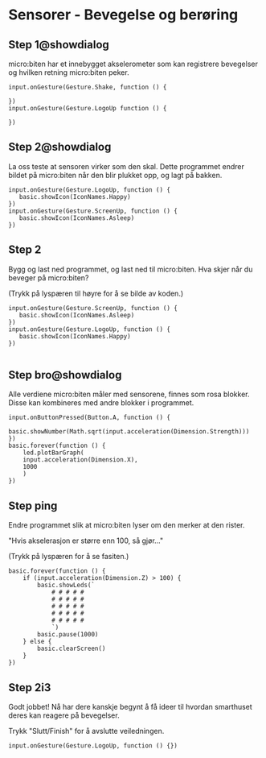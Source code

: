 # Sensorer - Bevegelse og berøring

## Step 1@showdialog
micro:biten har et innebygget akselerometer som kan registrere bevegelser og hvilken retning micro:biten peker. 

 ```blocks
 input.onGesture(Gesture.Shake, function () {
	
})
input.onGesture(Gesture.LogoUp function () {
	
})

```

## Step 2@showdialog
La oss teste at sensoren virker som den skal. Dette programmet endrer bildet på micro:biten når den blir plukket opp, og lagt på bakken.

 ```blocks
input.onGesture(Gesture.LogoUp, function () {
    basic.showIcon(IconNames.Happy)
})
input.onGesture(Gesture.ScreenUp, function () {
    basic.showIcon(IconNames.Asleep)
})

```
## Step 2
Bygg og last ned programmet, og last ned til micro:biten. Hva skjer når du beveger på micro:biten?

(Trykk på lyspæren til høyre for å se bilde av koden.)

 ```blocks
input.onGesture(Gesture.ScreenUp, function () {
    basic.showIcon(IconNames.Asleep)
})
input.onGesture(Gesture.LogoUp, function () {
    basic.showIcon(IconNames.Happy)
})


```

## Step bro@showdialog
Alle verdiene micro:biten måler med sensorene, finnes som rosa blokker. Disse kan kombineres med andre blokker i programmet.

```blocks
input.onButtonPressed(Button.A, function () {
    basic.showNumber(Math.sqrt(input.acceleration(Dimension.Strength)))
})
basic.forever(function () {
    led.plotBarGraph(
    input.acceleration(Dimension.X),
    1000
    )
})
```

## Step ping 
Endre programmet slik at micro:biten lyser om den merker at den rister. 

"Hvis akselerasjon er større enn 100, så gjør..."

(Trykk på lyspæren for å se fasiten.)

```blocks
basic.forever(function () {
    if (input.acceleration(Dimension.Z) > 100) {
        basic.showLeds(`
            # # # # #
            # # # # #
            # # # # #
            # # # # #
            # # # # #
            `)
        basic.pause(1000)
    } else {
        basic.clearScreen()
    }
})
```



## Step 2i3

Godt jobbet! Nå har dere kanskje begynt å få ideer til hvordan smarthuset deres kan reagere på bevegelser.

Trykk "Slutt/Finish" for å avslutte veiledningen.


```template
input.onGesture(Gesture.LogoUp, function () {})
```

